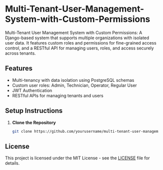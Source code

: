 # Multi-Tenant-User-Management-System-with-Custom-Permissions
Multi-Tenant User Management System with Custom Permissions: A Django-based system that supports multiple organizations with isolated user data. It features custom roles and permissions for fine-grained access control, and a RESTful API for managing users, roles, and access securely across tenants.

## Features
- Multi-tenancy with data isolation using PostgreSQL schemas
- Custom user roles: Admin, Technician, Operator, Regular User
- JWT Authentication
- RESTful APIs for managing tenants and users

## Setup Instructions
1. **Clone the Repository**
   ```bash
   git clone https://github.com/yourusername/multi-tenant-user-management.git

## License

This project is licensed under the MIT License - see the [LICENSE](./LICENSE) file for details.